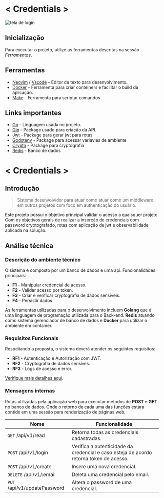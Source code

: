 # < Credentials >
<fig>
<img src="https://nordicapis.com/wp-content/uploads/10-Login-APIs.png" alt="tela de login">
</fig>

## Inicialização
Para executar o projeto, utilize as ferramentas descritas na sessão *Ferramentas*.

## Ferramentas
* [Neovim](https://neovim.io/) / [Vscode](https://code.visualstudio.com/) - Editor de texto para desenvolvimento.
* [Docker](https://www.docker.com/) - Ferramenta para criar conteiners e facilitar o build da aplicação.
* [Make](https://embarcados.com.br/introducao-ao-makefile/) -  Ferramenta para scriptar comandos

## Links importantes
* [Go](https://go.dev/) -  Linguagem usada no projeto.
* [Gin](https://gin-gonic.com/) -  Package usado para criação da API.
* [Jwt](github.com/golang-jwt/jwt) - Package para gerar jwt para rotas 
* [Godotenv](https://github.com/joho/godotenv) - Package para acessar variavies de ambiente
* [Crypto](https://golang.org/x/crypto) - Package para cryptografia
* [Redis](https://redis.io/try-free/?utm_campaign=gg_s_brand_bam_acq_amert2-en&utm_source=google&utm_medium=cpc&utm_content=&utm_term=&gad_source=1&gclid=CjwKCAjw34qzBhBmEiwAOUQcF38U_Ub03TluL2jgYftiKBAjk7npGtUOaPkOHIS2xXnEIjggf19DJRoCDYUQAvD_BwE) - Banco de dados
  
# < Credentials >

## Introdução

> Sistema desenvolvidor para atuar como atuar como um middleware em outros projetos com foco em authenticação do usuário. 

Este projeto possui o objetivo principal validar o acesso a quaisquer projeto.  
Com os objetivos gerais de realizar a inserção de credenciais com password cryptografado, rotas com aplicação de jwt e observabilidade aplicada na solução. 

## Análise técnica

### Descrição do ambiente técnico

O sistema é composto por um banco de dados e uma api. Funcionalidades principais:

* **F1** - Manipular credencial de acesso.
* **F2** - Validar acesso por token.
* **F3** - Criar e verificar cryptografia de dados sensíveis.
* **F4** - Persistir dados.

As ferramentas utilizadas para o desenvolvimento incluem **Golang** que é uma linguagem de programação utilizada para o Back-end. **Redis** atuando como sistema gerenciador de banco de dados e **Docker** para utilizar o ambiente em container.

### Requisitos Funcionais
Respeitando a proposta, o sistema deverá atender os seguintes requisitos:

* **RF1** - Autenticação e Autorização com JWT.
* **RF2** - Cryptografia de dados sensíves.
* **RF3** - Logs de acesso e error.

[Verifique mais detalhes aqui](https://codificar.com.br/requisitos-funcionais-nao-funcionais/).

### Mensagens internas

Rotas utilizadas pela aplicação web para executar metodos de **POST** e **GET** no banco de dados. Onde o retorno de cada uma das funções estara contido em uma sessão para renderização de páginas web.

| Nome | Funcionalidade|
|------|--------------|
|```GET``` /api/v1/read|Retorna todas as credencials cadastradas.|
|```POST``` /api/v1/login|Verifica a autenticidade da credencial e caso esteja de acordo retorna token de acesso.|
|```POST``` /api/v1/create|Insere uma nova credencial.|
|```DELETE``` /api/v1/:email|Deleta uma credencial pelo email.|
|```PUT``` /api/v1/updatePassword|Altera o password de uma credencial.|
